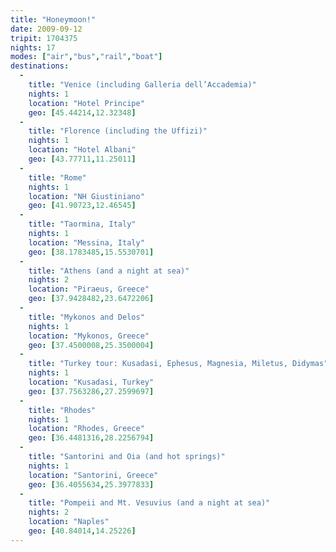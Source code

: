 ```yaml
---
title: "Honeymoon!"
date: 2009-09-12
tripit: 1704375
nights: 17
modes: ["air","bus","rail","boat"]
destinations:
  -
    title: "Venice (including Galleria dell’Accademia)"
    nights: 1
    location: "Hotel Principe"
    geo: [45.44214,12.32348]
  -
    title: "Florence (including the Uffizi)"
    nights: 1
    location: "Hotel Albani"
    geo: [43.77711,11.25011]
  -
    title: "Rome"
    nights: 1
    location: "NH Giustiniano"
    geo: [41.90723,12.46545]
  -
    title: "Taormina, Italy"
    nights: 1
    location: "Messina, Italy"
    geo: [38.1783485,15.5530701]
  -
    title: "Athens (and a night at sea)"
    nights: 2
    location: "Piraeus, Greece"
    geo: [37.9428482,23.6472206]
  -
    title: "Mykonos and Delos"
    nights: 1
    location: "Mykonos, Greece"
    geo: [37.4500008,25.3500004]
  -
    title: "Turkey tour: Kusadasi, Ephesus, Magnesia, Miletus, Didymas"
    nights: 1
    location: "Kusadasi, Turkey"
    geo: [37.7563286,27.2599697]
  -
    title: "Rhodes"
    nights: 1
    location: "Rhodes, Greece"
    geo: [36.4481316,28.2256794]
  -
    title: "Santorini and Oia (and hot springs)"
    nights: 1
    location: "Santorini, Greece"
    geo: [36.4055634,25.3977833]
  -
    title: "Pompeii and Mt. Vesuvius (and a night at sea)"
    nights: 2
    location: "Naples"
    geo: [40.84014,14.25226]
---
```



